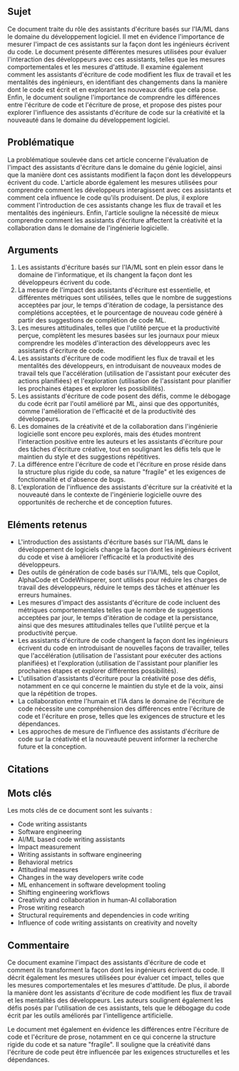 ## Sujet
Ce document traite du rôle des assistants d'écriture basés sur l'IA/ML dans le domaine du développement logiciel. Il met en évidence l'importance de mesurer l'impact de ces assistants sur la façon dont les ingénieurs écrivent du code. Le document présente différentes mesures utilisées pour évaluer l'interaction des développeurs avec ces assistants, telles que les mesures comportementales et les mesures d'attitude. Il examine également comment les assistants d'écriture de code modifient les flux de travail et les mentalités des ingénieurs, en identifiant des changements dans la manière dont le code est écrit et en explorant les nouveaux défis que cela pose. Enfin, le document souligne l'importance de comprendre les différences entre l'écriture de code et l'écriture de prose, et propose des pistes pour explorer l'influence des assistants d'écriture de code sur la créativité et la nouveauté dans le domaine du développement logiciel.
## Problématique
La problématique soulevée dans cet article concerne l'évaluation de l'impact des assistants d'écriture dans le domaine du génie logiciel, ainsi que la manière dont ces assistants modifient la façon dont les développeurs écrivent du code. L'article aborde également les mesures utilisées pour comprendre comment les développeurs interagissent avec ces assistants et comment cela influence le code qu'ils produisent. De plus, il explore comment l'introduction de ces assistants change les flux de travail et les mentalités des ingénieurs. Enfin, l'article souligne la nécessité de mieux comprendre comment les assistants d'écriture affectent la créativité et la collaboration dans le domaine de l'ingénierie logicielle.
## Arguments
1. Les assistants d'écriture basés sur l'IA/ML sont en plein essor dans le domaine de l'informatique, et ils changent la façon dont les développeurs écrivent du code.
2. La mesure de l'impact des assistants d'écriture est essentielle, et différentes métriques sont utilisées, telles que le nombre de suggestions acceptées par jour, le temps d'itération de codage, la persistance des complétions acceptées, et le pourcentage de nouveau code généré à partir des suggestions de complétion de code ML.
3. Les mesures attitudinales, telles que l'utilité perçue et la productivité perçue, complètent les mesures basées sur les journaux pour mieux comprendre les modèles d'interaction des développeurs avec les assistants d'écriture de code.
4. Les assistants d'écriture de code modifient les flux de travail et les mentalités des développeurs, en introduisant de nouveaux modes de travail tels que l'accélération (utilisation de l'assistant pour exécuter des actions planifiées) et l'exploration (utilisation de l'assistant pour planifier les prochaines étapes et explorer les possibilités).
5. Les assistants d'écriture de code posent des défis, comme le débogage du code écrit par l'outil amélioré par ML, ainsi que des opportunités, comme l'amélioration de l'efficacité et de la productivité des développeurs.
6. Les domaines de la créativité et de la collaboration dans l'ingénierie logicielle sont encore peu explorés, mais des études montrent l'interaction positive entre les auteurs et les assistants d'écriture pour des tâches d'écriture créative, tout en soulignant les défis tels que le maintien du style et des suggestions répétitives.
7. La différence entre l'écriture de code et l'écriture en prose réside dans la structure plus rigide du code, sa nature "fragile" et les exigences de fonctionnalité et d'absence de bugs.
8. L'exploration de l'influence des assistants d'écriture sur la créativité et la nouveauté dans le contexte de l'ingénierie logicielle ouvre des opportunités de recherche et de conception futures.
## Eléments retenus 
- L'introduction des assistants d'écriture basés sur l'IA/ML dans le développement de logiciels change la façon dont les ingénieurs écrivent du code et vise à améliorer l'efficacité et la productivité des développeurs.
- Des outils de génération de code basés sur l'IA/ML, tels que Copilot, AlphaCode et CodeWhisperer, sont utilisés pour réduire les charges de travail des développeurs, réduire le temps des tâches et atténuer les erreurs humaines.
- Les mesures d'impact des assistants d'écriture de code incluent des métriques comportementales telles que le nombre de suggestions acceptées par jour, le temps d'itération de codage et la persistance, ainsi que des mesures attitudinales telles que l'utilité perçue et la productivité perçue.
- Les assistants d'écriture de code changent la façon dont les ingénieurs écrivent du code en introduisant de nouvelles façons de travailler, telles que l'accélération (utilisation de l'assistant pour exécuter des actions planifiées) et l'exploration (utilisation de l'assistant pour planifier les prochaines étapes et explorer différentes possibilités).
- L'utilisation d'assistants d'écriture pour la créativité pose des défis, notamment en ce qui concerne le maintien du style et de la voix, ainsi que la répétition de tropes.
- La collaboration entre l'humain et l'IA dans le domaine de l'écriture de code nécessite une compréhension des différences entre l'écriture de code et l'écriture en prose, telles que les exigences de structure et les dépendances.
- Les approches de mesure de l'influence des assistants d'écriture de code sur la créativité et la nouveauté peuvent informer la recherche future et la conception.
## Citations

## Mots clés
Les mots clés de ce document sont les suivants :
- Code writing assistants
- Software engineering
- AI/ML based code writing assistants
- Impact measurement
- Writing assistants in software engineering
- Behavioral metrics
- Attitudinal measures
- Changes in the way developers write code
- ML enhancement in software development tooling
- Shifting engineering workflows
- Creativity and collaboration in human-AI collaboration
- Prose writing research
- Structural requirements and dependencies in code writing
- Influence of code writing assistants on creativity and novelty

## Commentaire
Ce document examine l'impact des assistants d'écriture de code et comment ils transforment la façon dont les ingénieurs écrivent du code. Il décrit également les mesures utilisées pour évaluer cet impact, telles que les mesures comportementales et les mesures d'attitude. De plus, il aborde la manière dont les assistants d'écriture de code modifient les flux de travail et les mentalités des développeurs. Les auteurs soulignent également les défis posés par l'utilisation de ces assistants, tels que le débogage du code écrit par les outils améliorés par l'intelligence artificielle.

Le document met également en évidence les différences entre l'écriture de code et l'écriture de prose, notamment en ce qui concerne la structure rigide du code et sa nature "fragile". Il souligne que la créativité dans l'écriture de code peut être influencée par les exigences structurelles et les dépendances.
